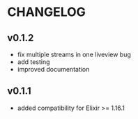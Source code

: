 # CHANGELOG

## v0.1.2

- fix multiple streams in one liveview bug
- add testing
- improved documentation

## v0.1.1

- added compatibility for Elixir >= 1.16.1
